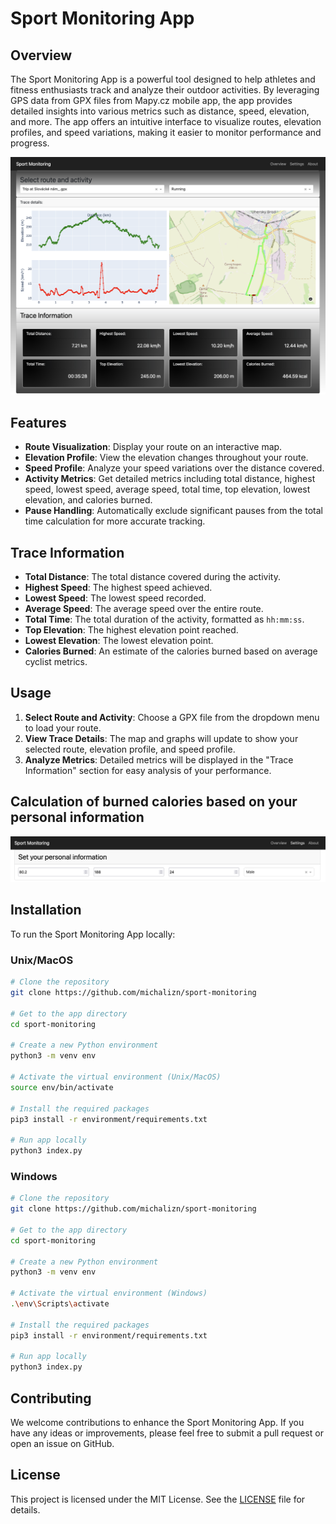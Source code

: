
# Sport Monitoring App

## Overview

The Sport Monitoring App is a powerful tool designed to help athletes and fitness enthusiasts track and analyze their outdoor activities. By leveraging GPS data from GPX files from Mapy.cz mobile app, the app provides detailed insights into various metrics such as distance, speed, elevation, and more. The app offers an intuitive interface to visualize routes, elevation profiles, and speed variations, making it easier to monitor performance and progress.

![Sport Monitoring App](https://github.com/michalizn/sport-monitoring/blob/main/assets/app.png)

## Features

- **Route Visualization**: Display your route on an interactive map.
- **Elevation Profile**: View the elevation changes throughout your route.
- **Speed Profile**: Analyze your speed variations over the distance covered.
- **Activity Metrics**: Get detailed metrics including total distance, highest speed, lowest speed, average speed, total time, top elevation, lowest elevation, and calories burned.
- **Pause Handling**: Automatically exclude significant pauses from the total time calculation for more accurate tracking.

## Trace Information

- **Total Distance**: The total distance covered during the activity.
- **Highest Speed**: The highest speed achieved.
- **Lowest Speed**: The lowest speed recorded.
- **Average Speed**: The average speed over the entire route.
- **Total Time**: The total duration of the activity, formatted as `hh:mm:ss`.
- **Top Elevation**: The highest elevation point reached.
- **Lowest Elevation**: The lowest elevation point.
- **Calories Burned**: An estimate of the calories burned based on average cyclist metrics.

## Usage

1. **Select Route and Activity**: Choose a GPX file from the dropdown menu to load your route.
2. **View Trace Details**: The map and graphs will update to show your selected route, elevation profile, and speed profile.
3. **Analyze Metrics**: Detailed metrics will be displayed in the "Trace Information" section for easy analysis of your performance.

## Calculation of burned calories based on your personal information

![Settings](https://github.com/michalizn/sport-monitoring/blob/main/assets/settings.png)

## Installation

To run the Sport Monitoring App locally:

### Unix/MacOS
```bash
# Clone the repository
git clone https://github.com/michalizn/sport-monitoring

# Get to the app directory
cd sport-monitoring

# Create a new Python environment
python3 -m venv env

# Activate the virtual environment (Unix/MacOS)
source env/bin/activate

# Install the required packages
pip3 install -r environment/requirements.txt

# Run app locally
python3 index.py
```
### Windows
```bash
# Clone the repository
git clone https://github.com/michalizn/sport-monitoring

# Get to the app directory
cd sport-monitoring

# Create a new Python environment
python3 -m venv env

# Activate the virtual environment (Windows)
.\env\Scripts\activate

# Install the required packages
pip3 install -r environment/requirements.txt

# Run app locally
python3 index.py
```

## Contributing

We welcome contributions to enhance the Sport Monitoring App. If you have any ideas or improvements, please feel free to submit a pull request or open an issue on GitHub.

## License

This project is licensed under the MIT License. See the [LICENSE](LICENSE) file for details.
